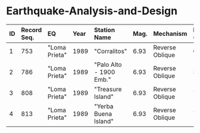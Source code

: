 # Earthquake-Analysis-and-Design



| ID  | Record Seq. | EQ             | Year | Station Name         | Mag. | Mechanism      | Rjb (km) | Rrup (km) | Vs30 (m/s) | Horizontal-1 Acc. Filename | Horizontal-2 Acc. Filename |
| :-- | :---------- | :------------- | :--- | :------------------- | :--- | :------------- | :------- | :-------- | :--------- | :------------------------- | :------------------------- |
| 1   | 753         | "Loma Prieta"  | 1989 | "Corralitos"         | 6.93 | Reverse Oblique | 0.16     | 3.85      | 462.24     | RSN753_LOMAP_CLS000.AT2    | RSN753_LOMAP_CLS090.AT2    |
| 2   | 786         | "Loma Prieta"  | 1989 | "Palo Alto - 1900 Emb." | 6.93 | Reverse Oblique | 30.56    | 30.81     | 209.87     | RSN766_LOMAP_PAE055.AT2    | RSN766_LOMAP_PAE325.AT2    |
| 3   | 808         | "Loma Prieta"  | 1989 | "Treasure Island"    | 6.93 | Reverse Oblique | 77.32    | 77.42     | 155.11     | RSN808_LOMAP_TRI000.AT2    | RSN808_LOMAP_TRI090.AT2    |
| 4   | 813         | "Loma Prieta"  | 1989 | "Yerba Buena Island" | 6.93 | Reverse Oblique | 75.07    | 75.17     | 659.81     | RSN813_LOMAP_YBI000.AT2    | RSN813_LOMAP_YBI090.AT2    |